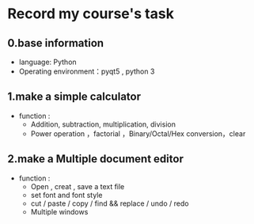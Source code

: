 # Record my course's task
## 0.base information
* language: Python
* Operating environment：pyqt5 , python 3
## 1.make a simple calculator 
* function : 
   * Addition, subtraction, multiplication, division
   * Power operation ，factorial ，Binary/Octal/Hex conversion，clear
   
## 2.make a Multiple document editor
* function :
  * Open , creat , save a text file
  * set font and font style
  * cut / paste / copy / find && replace / undo / redo
  * Multiple windows

